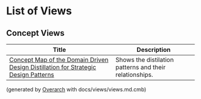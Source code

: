 # List of Views

## Concept Views
| Title | Description |
|---|---|
| [Concept Map of the Domain Driven Design Distillation for Strategic Design Patterns](concept-view.md) | Shows the distilation patterns and their relationships. |


(generated by [Overarch](https://github.com/soulspace-org/overarch) with docs/views/views.md.cmb)
